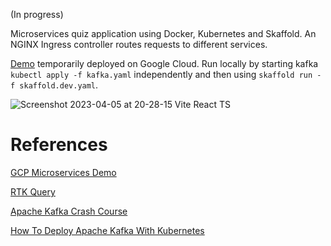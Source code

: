 (In progress)

Microservices quiz application using Docker, Kubernetes and Skaffold. An NGINX Ingress controller routes requests to different services.

[Demo](https://104.197.236.50/) temporarily deployed on Google Cloud. Run locally by starting kafka `kubectl apply -f kafka.yaml` independently and then using `skaffold run -f skaffold.dev.yaml`.

![Screenshot 2023-04-05 at 20-28-15 Vite React TS](https://user-images.githubusercontent.com/119967588/230242804-148960a9-8a22-4233-9c3c-65fb67def5b6.png)

# References

[GCP Microservices Demo](https://github.com/GoogleCloudPlatform/microservices-demo)

[RTK Query](https://redux-toolkit.js.org/rtk-query/overview)

[Apache Kafka Crash Course](https://www.youtube.com/watch?v=R873BlNVUB4)

[How To Deploy Apache Kafka With Kubernetes](https://levelup.gitconnected.com/how-to-deploy-apache-kafka-with-kubernetes-9bd5caf7694f)
